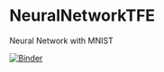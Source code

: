 # NeuralNetworkTFE
Neural Network with MNIST


[![Binder](https://mybinder.org/badge_logo.svg)](https://mybinder.org/v2/gh/MoKramer/NeuralNetworkTFE/HEAD?labpath=neural_network_Moritz_Kramer_TFE_basic_version.ipynb)
